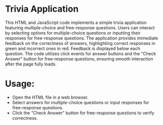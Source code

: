 # Trivia Application


This HTML and JavaScript code implements a simple trivia application featuring multiple-choice and free-response questions. Users can interact by selecting options for multiple-choice questions or inputting their responses for free-response questions. The application provides immediate feedback on the correctness of answers, highlighting correct responses in green and incorrect ones in red. Feedback is displayed below each question. The code utilizes click events for answer buttons and the "Check Answer" button for free-response questions, ensuring smooth interaction after the page fully loads.

# Usage:
* Open the HTML file in a web browser.
* Select answers for multiple-choice questions or input responses for free-response questions.
* Click the "Check Answer" button for free-response questions to verify correctness.



